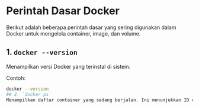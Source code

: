 # Perintah Dasar Docker

Berikut adalah beberapa perintah dasar yang sering digunakan dalam Docker untuk mengelola container, image, dan volume.

## 1. `docker --version`
Menampilkan versi Docker yang terinstal di sistem.

Contoh:
```bash
docker --version
## 2. `docker ps`
Menampilkan daftar container yang sedang berjalan. Ini menunjukkan ID container, nama, status, port yang terbuka, dan informasi lainnya.

